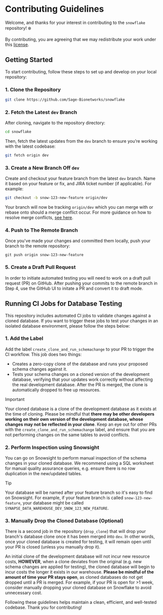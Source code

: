 # Contributing Guidelines

Welcome, and thanks for your interest in contributing to the `snowflake` repository! :snowflake:

By contributing, you are agreeing that we may redistribute your work under this [license](https://github.com/Sage-Bionetworks/snowflake/tree/snow-90-auto-db-clone?tab=License-1-ov-file#).

## Getting Started

To start contributing, follow these steps to set up and develop on your local repository:

### 1. Clone the Repository

```bash
git clone https://github.com/Sage-Bionetworks/snowflake
```

### 2. Fetch the Latest `dev` Branch

After cloning, navigate to the repository directory:

```bash
cd snowflake
```

Then, fetch the latest updates from the `dev` branch to ensure you’re working with the latest codebase:

```bash
git fetch origin dev
```

### 3. Create a New Branch Off `dev`

Create and checkout your feature branch from the latest `dev` branch. Name it based on your feature or fix, and JIRA ticket number (if applicable). For example:

```bash
git checkout -b snow-123-new-feature origin/dev
```

Your branch will now be tracking `origin/dev` which you can merge with or rebase onto should a merge conflict occur. For more guidance
on how to resolve merge conflicts, [see here](https://docs.github.com/en/pull-requests/collaborating-with-pull-requests/addressing-merge-conflicts/about-merge-conflicts#resolving-merge-conflicts).

### 4. Push to The Remote Branch

Once you've made your changes and committed them locally, push your branch to the remote repository:

```
git push origin snow-123-new-feature
```

### 5. Create a Draft Pull Request

In order to initiate automated testing you will need to work on a draft pull request (PR) on GitHub. After pushing your commits to
the remote branch in Step 4, use the GitHub UI to initate a PR and convert it to draft mode.

## Running CI Jobs for Database Testing

This repository includes automated CI jobs to validate changes against a cloned database. If you want to trigger these jobs to test your changes in an isolated database environment, please follow the steps below:

### 1. Add the Label

Add the label `create_clone_and_run_schemachange` to your PR to trigger the CI workflow. This job does two things:

* Creates a zero-copy clone of the database and runs your proposed schema changes against it.
* Tests your schema changes on a cloned version of the development database, verifying that your updates work correctly without
affecting the real development database. After the PR is merged, the clone is automatically dropped to free up resources.

> [!IMPORTANT]
> Your cloned database is a clone of the development database as it exists at the time of cloning. Please be mindful that **there may be
> other developers working on their own version of the development database, whose changes may not be reflected in your clone**. Keep an
> eye out for other PRs with the `create_clone_and_run_schemachange` label, and ensure that you are not performing changes on the
> same tables to avoid conflicts.

### 2. Perform Inspection using Snowsight

You can go on Snowsight to perform manual inspection of the schema changes in your cloned database. We recommend using a SQL worksheet for manual quality assurance queries, e.g. ensure there is no row duplication in the new/updated tables.

> [!TIP]
> Your database will be named after your feature branch so it's easy to find on Snowsight. For example, if your feature branch is called
> `snow-123-new-feature`, your database might be called `SYNAPSE_DATA_WAREHOUSE_DEV_SNOW_123_NEW_FEATURE`.

### 3. Manually Drop the Cloned Database (Optional)

There is a second job in the repository (`drop_clone`) that will drop your branch's database clone once it has been merged into `dev`.
In other words, once your cloned database is created for testing, it will remain open until your PR is closed (unless you manually drop it).

An initial clone of the development database will not incur new resource costs, **HOWEVER**, when a clone deviates from the original
(e.g. new schema changes are applied for testing), the cloned database will begin to incur costs the longer it exists in our warehouse.
**Please be mindful of the amount of time your PR stays open**, as cloned databases do not get dropped until a PR is merged. For example, if your PR is open for >1 week, consider manually dropping your cloned database on Snowflake to avoid unnecessary cost.

Following these guidelines helps maintain a clean, efficient, and well-tested codebase. Thank you for contributing!